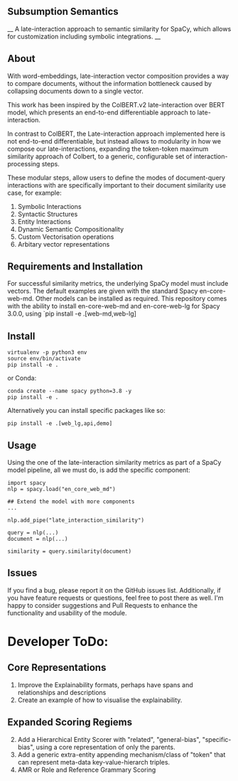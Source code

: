 ## Subsumption Semantics

__ A late-interaction approach to semantic similarity for SpaCy, which allows for customization including symbolic integrations. __

## About

With word-embeddings, late-interaction vector composition provides a way to compare documents, without the information bottleneck caused by collapsing documents down to a single vector. 

This work has been inspired by the ColBERT.v2 late-interaction over BERT model, which presents an end-to-end differentiable approach to late-interaction.

In contrast to ColBERT, the Late-interaction approach implemented here is not end-to-end differentiable, but instead allows to modularity in how we compose
our late-interactions, expanding the token-token maximum similarity approach of Colbert, to a generic, configurable set of interaction-processing steps.

These modular steps, allow users to define the modes of document-query interactions with are specifically important to their document similarity use case, for example:
1. Symbolic Interactions
2. Syntactic Structures
3. Entity Interactions
4. Dynamic Semantic Compositionality
5. Custom Vectorisation operations
6. Arbitary vector representations

## Requirements and Installation

For successful similarity metrics, the underlying SpaCy model must include vectors. The default examples are given with the standard Spacy en-core-web-md.
Other models can be installed as required. This repository comes with the ability to install en-core-web-md and en-core-web-lg for Spacy 3.0.0, using 
`pip install -e .[web-md,web-lg]

## Install

```
virtualenv -p python3 env
source env/bin/activate
pip install -e .
```
or Conda:
```
conda create --name spacy python=3.8 -y
pip install -e .
```

Alternatively you can install specific packages like so:
```
pip install -e .[web_lg,api,demo]
```

## Usage

Using the one of the late-interaction similarity metrics as part of a SpaCy model pipeline, all we must do, is add the specific component:

```
import spacy
nlp = spacy.load("en_core_web_md")

## Extend the model with more components
...

nlp.add_pipe("late_interaction_similarity")

query = nlp(...)
document = nlp(...)

similarity = query.similarity(document)

```

## Issues

If you find a bug, please report it on the GitHub issues list. Additionally, if you have feature requests or questions, feel free to post there as well. I'm happy to consider suggestions and Pull Requests to enhance the functionality and usability of the module.

# Developer ToDo:

## Core Representations
1. Improve the Explainability formats, perhaps have spans and relationships and descriptions
2. Create an example of how to visualise the explainability.
## Expanded Scoring Regiems
2. Add a Hierarchical Entity Scorer with "related", "general-bias", "specific-bias", using a core representation of only the parents.
3. Add a generic extra-entity appending mechanism/class of "token" that can represent meta-data key-value-hierarch triples.
4. AMR or Role and Reference Grammary Scoring
